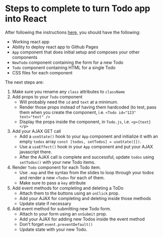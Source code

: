 # Steps to complete to turn Todo app into React
After following the instructions [here](todo_getting_started.md), you should have the following:

- Working react app
- Ability to deploy react app to Github Pages
- `App` component that does initial setup and composes your other components
- `NewTodo` component containing the form for a new Todo
- `Todo` component containing HTML for a single Todo
- CSS files for each component

The next steps are:
1. Make sure you rename any `class` attributes to `className`
2. Add props to your `Todo` component
    - Will probably need the `id` and `text` at a minimum.
    - Render those props instead of having them hardcoded (to test, pass them when you create the component, i.e. `<Todo id="123" text="test" />`
    - Display the props inside the component, in `Todo.js`, i.e. `<p>{text}</p>`
3. Add your AJAX GET call
    - Add a `useState()` hook to your `App` component and initialize it with an empty `todos` array `const [todos, setTodos] = useState([])`.
    - Use a `useEffect()` hook in your `App` component and put your AJAX javascript there.
    - After the AJAX call is complete and successful, update `todos` using `setTodos()` with your new Todo items.
4. Render `Todo` component for each Todo item.
    - Use `.map` and the syntax from the slides to loop through your todos and render a new `<Todo>` for each of them.
    - Make sure to pass a `key` attribute
5. Add event methods for completing and deleting a ToDo
    - Attach them to the buttons using an `onClick` prop.
    - Add your AJAX for completing and deleting inside those methods
    - Update state if necessary
6. Add event method for submitting new Todo form.
    - Attach to your form using an `onSubmit` prop.
    - Add your AJAX for adding new Todos inside the event method
    - Don't forget `event.preventDefault()`
    - Update state with your new Todo.